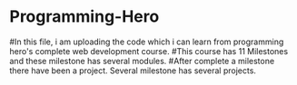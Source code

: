 # Programming-Hero

#In this file, i am uploading the code which i can learn from programming hero's complete web development course.
#This course has 11 Milestones and these milestone has several modules.
#After complete a milestone there have been a project. Several milestone has several projects.
